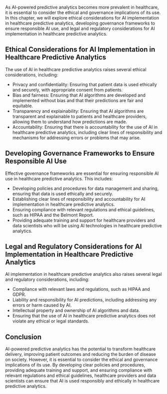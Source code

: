 

As AI-powered predictive analytics becomes more prevalent in healthcare, it is essential to consider the ethical and governance implications of its use. In this chapter, we will explore ethical considerations for AI implementation in healthcare predictive analytics, developing governance frameworks to ensure responsible AI use, and legal and regulatory considerations for AI implementation in healthcare predictive analytics.

Ethical Considerations for AI Implementation in Healthcare Predictive Analytics
-------------------------------------------------------------------------------

The use of AI in healthcare predictive analytics raises several ethical considerations, including:

* Privacy and confidentiality: Ensuring that patient data is used ethically and securely, with appropriate consent from patients.
* Bias and fairness: Ensuring that AI algorithms are developed and implemented without bias and that their predictions are fair and equitable.
* Transparency and explainability: Ensuring that AI algorithms are transparent and explainable to patients and healthcare providers, allowing them to understand how predictions are made.
* Accountability: Ensuring that there is accountability for the use of AI in healthcare predictive analytics, including clear lines of responsibility and mechanisms for addressing errors or problems that may arise.

Developing Governance Frameworks to Ensure Responsible AI Use
-------------------------------------------------------------

Effective governance frameworks are essential for ensuring responsible AI use in healthcare predictive analytics. This includes:

* Developing policies and procedures for data management and sharing, ensuring that data is used ethically and securely.
* Establishing clear lines of responsibility and accountability for AI implementation in healthcare predictive analytics.
* Ensuring compliance with relevant regulations and ethical guidelines, such as HIPAA and the Belmont Report.
* Providing adequate training and support for healthcare providers and data scientists who will be using AI technologies in healthcare predictive analytics.

Legal and Regulatory Considerations for AI Implementation in Healthcare Predictive Analytics
--------------------------------------------------------------------------------------------

AI implementation in healthcare predictive analytics also raises several legal and regulatory considerations, including:

* Compliance with relevant laws and regulations, such as HIPAA and GDPR.
* Liability and responsibility for AI predictions, including addressing any errors or harm caused by AI.
* Intellectual property and ownership of AI algorithms and data.
* Ensuring that the use of AI in healthcare predictive analytics does not violate any ethical or legal standards.

Conclusion
----------

AI-powered predictive analytics has the potential to transform healthcare delivery, improving patient outcomes and reducing the burden of disease on society. However, it is essential to consider the ethical and governance implications of its use. By developing clear policies and procedures, providing adequate training and support, and ensuring compliance with relevant regulations and ethical guidelines, healthcare providers and data scientists can ensure that AI is used responsibly and ethically in healthcare predictive analytics.


